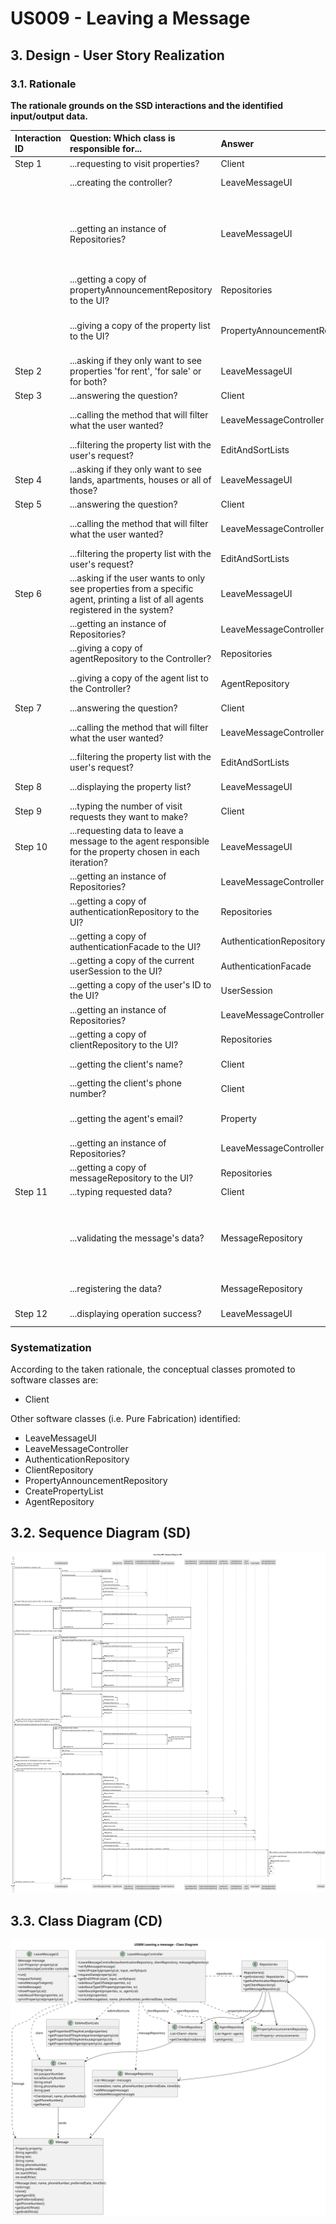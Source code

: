 # US009 - Leaving a Message
## 3. Design - User Story Realization

### 3.1. Rationale

**The rationale grounds on the SSD interactions and the identified input/output data.**

| Interaction ID | Question: Which class is responsible for...                                                                                       | Answer                         | Justification (with patterns)                                                                                                                                                                                                        |
|:---------------|:----------------------------------------------------------------------------------------------------------------------------------|:-------------------------------|:-------------------------------------------------------------------------------------------------------------------------------------------------------------------------------------------------------------------------------------|
| Step 1         | ...requesting to visit properties?                                                                                                | Client                         | The client is the actor.                                                                                                                                                                                                             |
|                | ...creating the controller?                                                                                                       | LeaveMessageUI                 | The UI connects the user to the controller.                                                                                                                                                                                          |
|                | ...getting an instance of Repositories?                                                                                           | LeaveMessageUI                 | Generally, the Controller connects the UI and the repositories. However, for the purpose of getting the UI to have a property list attributed to it, just in this instance, the UI should be the one getting it from the Repository. |
|                | ...getting a copy of propertyAnnouncementRepository to the UI?                                                                    | Repositories                   | Repositories stores information about all kinds of repositories.                                                                                                                                                                     |
|                | ...giving a copy of the property list to the UI?                                                                                  | PropertyAnnouncementRepository | The PropertyAnnouncementRepository stores a list of all properties on the system (and their requests).                                                                                                                               |
| Step 2         | ...asking if they only want to see properties 'for rent', 'for sale' or for both?                                                 | LeaveMessageUI                 | The UI is responsible for communicating with the user.                                                                                                                                                                               |
| Step 3         | ...answering the question?                                                                                                        | Client                         | The client is the actor.                                                                                                                                                                                                             |
|                | ...calling the method that will filter what the user wanted?                                                                      | LeaveMessageController         | The Controller is the bridge between the UI and the rest of the software.                                                                                                                                                            |
|                | ...filtering the property list with the user's request?                                                                           | EditAndSortLists               | EditAndSortLists will change a given list, filtering its items.                                                                                                                                                                      |
| Step 4         | ...asking if they only want to see lands, apartments, houses or all of those?                                                     | LeaveMessageUI                 | The UI is responsible for communicating with the user.                                                                                                                                                                               |
| Step 5         | ...answering the question?                                                                                                        | Client                         | The client is the actor.                                                                                                                                                                                                             |
|                | ...calling the method that will filter what the user wanted?                                                                      | LeaveMessageController         | The Controller is the bridge between the UI and the rest of the software.                                                                                                                                                            |
|                | ...filtering the property list with the user's request?                                                                           | EditAndSortLists               | EditAndSortLists will change a given list, filtering its items.                                                                                                                                                                      |
| Step 6         | ...asking if the user wants to only see properties from a specific agent, printing a list of all agents registered in the system? | LeaveMessageUI                 | The UI is responsible for communicating with the user.                                                                                                                                                                               |              
|                | ...getting an instance of Repositories?                                                                                           | LeaveMessageController         | The Controller connects the UI and the repositories.                                                                                                                                                                                 |
|                | ...giving a copy of agentRepository to the Controller?                                                                            | Repositories                   | Repositories stores information about all kinds of repositories.                                                                                                                                                                     |
|                | ...giving a copy of the agent list to the Controller?                                                                             | AgentRepository                | The AgentRepository stores a list of all agents on the system along with their data.                                                                                                                                                 |
| Step 7         | ...answering the question?                                                                                                        | Client                         | The client is the actor.                                                                                                                                                                                                             |
|                | ...calling the method that will filter what the user wanted?                                                                      | LeaveMessageController         | The Controller is the bridge between the UI and the rest of the software.                                                                                                                                                            |
|                | ...filtering the property list with the user's request?                                                                           | EditAndSortLists               | EditAndSortLists will change a given list, filtering its items.                                                                                                                                                                      |
| Step 8         | ...displaying the property list?                                                                                                  | LeaveMessageUI                 | The UI is responsible for communicating with the user.                                                                                                                                                                               |
| Step 9         | ...typing the number of visit requests they want to make?                                                                         | Client                         | The client is the actor.                                                                                                                                                                                                             |
| Step 10        | ...requesting data to leave a message to the agent responsible for the property chosen in each iteration?                         | LeaveMessageUI                 | The UI is responsible for communicating with the user.                                                                                                                                                                               |
|                | ...getting an instance of Repositories?                                                                                           | LeaveMessageController         | The Controller connects the UI and the repositories.                                                                                                                                                                                 |
|                | ...getting a copy of authenticationRepository to the UI?                                                                          | Repositories                   | Repositories stores information about all kinds of repositories.                                                                                                                                                                     |
|                | ...getting a copy of authenticationFacade to the UI?                                                                              | AuthenticationRepository       | The AuthenticationRepository stores the AuthenticationFacade.                                                                                                                                                                        |
|                | ...getting a copy of the current userSession to the UI?                                                                           | AuthenticationFacade           | The AuthenticationFacade stores the current UserSession.                                                                                                                                                                             |
|                | ...getting a copy of the user's ID to the UI?                                                                                     | UserSession                    | The UserSession stores the userID.                                                                                                                                                                                                   |
|                | ...getting an instance of Repositories?                                                                                           | LeaveMessageController         | The Controller connects the UI and the repositories.                                                                                                                                                                                 |
|                | ...getting a copy of clientRepository to the UI?                                                                                  | Repositories                   | Repositories stores information about all kinds of repositories.                                                                                                                                                                     |
|                | ...getting the client's name?                                                                                                     | Client                         | The client class stores its own data.                                                                                                                                                                                                |
|                | ...getting the client's phone number?                                                                                             | Client                         | The client class stores its own data.                                                                                                                                                                                                |
|                | ...getting the agent's email?                                                                                                     | Property                       | The property has been assigned and agent, therefore it stores that data within it.                                                                                                                                                   |
|                | ...getting an instance of Repositories?                                                                                           | LeaveMessageController         | The Controller connects the UI and the repositories.                                                                                                                                                                                 |
|                | ...getting a copy of messageRepository to the UI?                                                                                 | Repositories                   | Repositories stores information about all kinds of repositories.                                                                                                                                                                     |
| Step 11        | ...typing requested data?                                                                                                         | Client                         | The client is the actor.                                                                                                                                                                                                             |
|                | ...validating the message's data?                                                                                                 | MessageRepository              | Being responsible for storing the message, also means it is responsible for making sure it is valid before registering information. Storing wrong data isn't a good practice, or just desirable in general.                          |
|                | ...registering the data?                                                                                                          | MessageRepository              | This is the main purpose of this class.                                                                                                                                                                                              |
| Step 12        | ...displaying operation success?                                                                                                  | LeaveMessageUI                 | The UI is responsible for communicating with the user.                                                                                                                                                                               |

### Systematization ##

According to the taken rationale, the conceptual classes promoted to software classes are:

* Client

Other software classes (i.e. Pure Fabrication) identified:
* LeaveMessageUI
* LeaveMessageController
* AuthenticationRepository
* ClientRepository
* PropertyAnnouncementRepository
* CreatePropertyList
* AgentRepository

## 3.2. Sequence Diagram (SD)

![US009-SD](svg/US009-SD.svg)

## 3.3. Class Diagram (CD)

![US009-CD](svg/US009-CD.svg)
